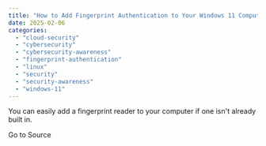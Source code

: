 ```yaml
---
title: "How to Add Fingerprint Authentication to Your Windows 11 Computer"
date: 2025-02-06
categories: 
  - "cloud-security"
  - "cybersecurity"
  - "cybersecurity-awareness"
  - "fingerprint-authentication"
  - "linux"
  - "security"
  - "security-awareness"
  - "windows-11"
---
```


You can easily add a fingerprint reader to your computer if one isn't already built in.

Go to Source
